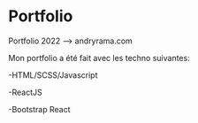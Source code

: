 # Portfolio
Portfolio 2022 --> andryrama.com

Mon portfolio a été fait avec les techno suivantes:

-HTML/SCSS/Javascript

-ReactJS

-Bootstrap React

